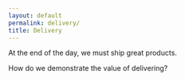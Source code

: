 ```yaml
---
layout: default
permalink: delivery/
title: Delivery
---
```

At the end of the day, we must ship great products.

How do we demonstrate the value of delivering?
